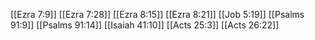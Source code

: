 [[Ezra 7:9]]
[[Ezra 7:28]]
[[Ezra 8:15]]
[[Ezra 8:21]]
[[Job 5:19]]
[[Psalms 91:9]]
[[Psalms 91:14]]
[[Isaiah 41:10]]
[[Acts 25:3]]
[[Acts 26:22]]
